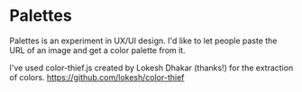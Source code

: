 Palettes
========

Palettes is an experiment in UX/UI design.
I'd like to let people paste the URL of an image and get a color palette from it.

I've used color-thief.js created by Lokesh Dhakar (thanks!) for the extraction of colors.
https://github.com/lokesh/color-thief
